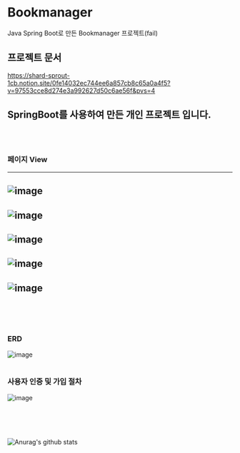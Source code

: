 # Bookmanager
Java Spring Boot로 만든 Bookmanager 프로젝트(fail)
<br/>

## 프로젝트 문서
https://shard-sprout-1cb.notion.site/0fe14032ec744ee6a857cb8c65a0a4f5?v=97553cce8d274e3a992627d50c6ae56f&pvs=4
<br/>

## SpringBoot를 사용하여 만든 개인 프로젝트 입니다.
<br/><br/>

### **페이지 View**
---------------------
![image](https://github.com/sczzsccs/Bookmanager/assets/104063759/78774a8b-c671-475c-81b0-9b04ecd90498)
---------------------
![image](https://github.com/sczzsccs/Bookmanager/assets/104063759/6f270b77-2762-40ab-97c6-4254ec7a7fab)
---------------------
![image](https://github.com/sczzsccs/Bookmanager/assets/104063759/3e2f7428-4192-4fcf-88fc-f01e7d8b00bb)
---------------------
![image](https://github.com/sczzsccs/Bookmanager/assets/104063759/477c66db-c868-4534-9e03-5183d3cb0b70)
---------------------
![image](https://github.com/sczzsccs/Bookmanager/assets/104063759/d743067a-252a-4c76-8a14-64d9a9367a1a)
---------------------
<br/><br/><br/>



### **ERD**
![image](https://github.com/sczzsccs/Bookmanager/assets/104063759/2effed2d-b760-4a03-b1e1-d59d360483c8)
<br/><br/>

### **사용자 인증 및 가입 절차**
![image](https://github.com/sczzsccs/Bookmanager/assets/104063759/f2440234-f102-4f26-9e53-17c2d40d6476)
<br/><br/><br/>
<br/><br/>

![Anurag's github stats](https://github-readme-stats.vercel.app/api?username=sczzsccs)
